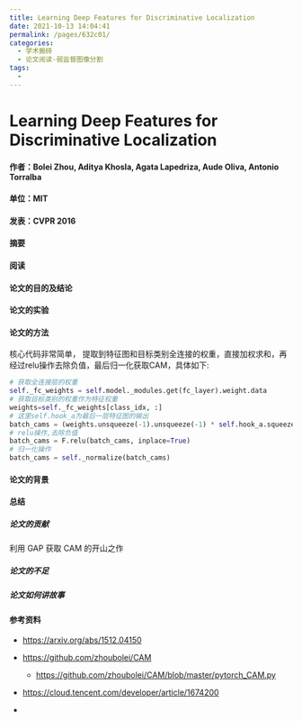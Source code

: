 ```yaml
---
title: Learning Deep Features for Discriminative Localization
date: 2021-10-13 14:04:41
permalink: /pages/632c01/
categories:
  - 学术搬砖
  - 论文阅读-弱监督图像分割
tags:
  - 
---
```

# Learning Deep Features for Discriminative Localization

#### 作者：Bolei Zhou, Aditya Khosla, Agata Lapedriza, Aude Oliva, Antonio Torralba

#### 单位：MIT

#### 发表：CVPR 2016

#### 摘要



#### 阅读



#### 论文的目的及结论



#### 论文的实验



#### 论文的方法

核心代码非常简单， 提取到特征图和目标类别全连接的权重，直接加权求和，再经过relu操作去除负值，最后归一化获取CAM，具体如下:

```python
# 获取全连接层的权重
self._fc_weights = self.model._modules.get(fc_layer).weight.data
# 获取目标类别的权重作为特征权重
weights=self._fc_weights[class_idx, :]
# 这里self.hook_a为最后一层特征图的输出
batch_cams = (weights.unsqueeze(-1).unsqueeze(-1) * self.hook_a.squeeze(0)).sum(dim=0)
# relu操作,去除负值
batch_cams = F.relu(batch_cams, inplace=True)
# 归一化操作
batch_cams = self._normalize(batch_cams)
```



#### 论文的背景



#### 总结

##### 论文的贡献

利用 GAP 获取 CAM 的开山之作

##### 论文的不足

##### 论文如何讲故事

#### 参考资料

- https://arxiv.org/abs/1512.04150
- https://github.com/zhoubolei/CAM
  - https://github.com/zhoubolei/CAM/blob/master/pytorch_CAM.py
- https://cloud.tencent.com/developer/article/1674200

- 